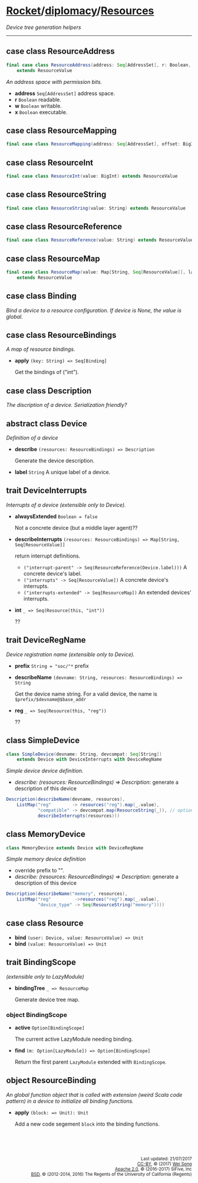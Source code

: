 [Rocket](../Readme.md)/[diplomacy](../diplomacy.md)/[Resources](https://github.com/freechipsproject/rocket-chip/blob/master/src/main/scala/diplomacy/Resources.scala)
=====================

*Device tree generation helpers*

**********************

## case class ResourceAddress
~~~scala
final case class ResourceAddress(address: Seq[AddressSet], r: Boolean, w: Boolean, x: Boolean)
    extends ResourceValue
~~~

*An address space with permission bits.*

+ **address** `Seq[AddressSet]` address space.
+ **r** `Boolean` readable.
+ **w** `Boolean` writable.
+ **x** `Boolean` executable.

## case class ResourceMapping
~~~scala
final case class ResourceMapping(address: Seq[AddressSet], offset: BigInt) extends ResourceValue
~~~


## case class ResourceInt
~~~scala
final case class ResourceInt(value: BigInt) extends ResourceValue
~~~

## case class ResourceString
~~~scala
final case class ResourceString(value: String) extends ResourceValue
~~~

## case class ResourceReference
~~~scala
final case class ResourceReference(value: String) extends ResourceValue
~~~

## case class ResourceMap
~~~scala
final case class ResourceMap(value: Map[String, Seq[ResourceValue]], labels: Seq[String] = Nil)
    extends ResourceValue
~~~

## case class Binding
*Bind a device to a resource configuration. If device is None, the value is global.*


## case class ResourceBindings
*A map of resource bindings.*

+ **apply** `(key: String) => Seq[Binding]`

    Get the bindings of ("int").

## case class Description
*The discription of a device. Serialization friendly?*

## abstract class Device
*Definition of a device*

+ **describe** `(resources: ResourceBindings) => Description`

    Generate the device description.

+ **label** `String` A unique label of a device.

## trait DeviceInterrupts
*Interrupts of a device (extensible only to Device).*

+ **alwaysExtended** `Boolean = false`

    Not a concrete device (but a middle layer agent)??

+ **describeInterrupts** `(resources: ResourceBindings) => Map[String, Seq[ResourceValue]]`

    return interrupt definitions.

  + `("interrupt-parent" -> Seq(ResourceReference(Device.label)))` A concrete device's label.
  + `("interrupts" -> Seq[ResourceValue])` A concrete device's interrupts.
  + `("interrupts-extended" -> Seq[ResourceMap])` An extended devices' interrupts.

+ **int** `_ => Seq(Resource(this, "int"))`

    ??

## trait DeviceRegName
*Device registration name (extensible only to Device).*

+ **prefix** `String = "soc/"*` prefix
+ **describeName** `(devname: String, resources: ResourceBindings) => String`

    Get the device name string. For a valid device, the name is `$prefix/$devname@$base_addr`

+ **reg** `_ => Seq(Resource(this, "reg"))`

    ??

## class SimpleDevice
~~~scala
class SimpleDevice(devname: String, devcompat: Seq[String])
    extends Device with DeviceInterrupts with DeviceRegName
~~~

*Simple device device definition.*

+ *describe: (resources: ResourceBindings) => Description*: generate a description of this device
~~~scala
Description(describeName(devname, resources),
    ListMap("reg"        -> resources("reg").map(_.value),
            "compatible" -> devcompat.map(ResourceString(_)), // optional
            describeInterrupts(resources)))
~~~

## class MemoryDevice
~~~scala
class MemoryDevice extends Device with DeviceRegName
~~~

*Simple memory device definition*

+ override prefix to "".
+ *describe: (resources: ResourceBindings) =>  Description*: generate a description of this device
~~~scala
Description(describeName("memory", resources),
    ListMap("reg"         ->resources("reg").map(_.value),
            "device_type" -> Seq(ResourceString("memory"))))
~~~


## case class Resource

+ **bind** `(user: Device, value: ResourceValue) => Unit`
+ **bind** `(value: ResourceValue) => Unit`

## trait BindingScope
*(extensible only to LazyModule)*

+ **bindingTree** `_ => ResourceMap`

    Generate device tree map.

### object BindingScope
+ **active** `Option[BindingScope]`

    The current active LazyModule needing binding.

+ **find** `(m: Option[LazyModule]) => Option[BindingScope]`

    Return the first parent `LazyModule` extended with `BindingScope`.

## object ResourceBinding
*An global function object that is called with extension (weird Scala code pattern) in a device to initialize all binding functions.*

+ **apply** `(block: => Unit): Unit`

    Add a new code segement `block` into the binding functions.


<br><br><br><p align="right">
<sub>
Last updated: 21/07/2017<br>
[CC-BY](https://creativecommons.org/licenses/by/3.0/), &copy; (2017) [Wei Song](mailto:wsong83@gmail.com)<br>
[Apache 2.0](https://github.com/freechipsproject/rocket-chip/blob/master/LICENSE.SiFive), &copy; (2016-2017) SiFive, Inc<br>
[BSD](https://github.com/freechipsproject/rocket-chip/blob/master/LICENSE.Berkeley), &copy; (2012-2014, 2016) The Regents of the University of California (Regents)
</sub>
</p>

